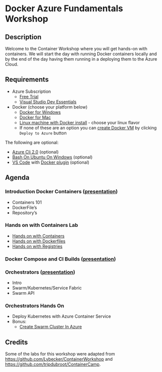 # Docker Azure Fundamentals Workshop

## Description 
Welcome to the Container Workshop where you will get hands-on with containers. We will start the day with running Docker containers locally and by the end of the day having them running in a deploying them to the Azure Cloud.

## Requirements

- Azure Subscription
   - [Free Trial](https://azure.microsoft.com/en-us/free/)
   - [Visual Studio Dev Essentials](https://azure.microsoft.com/en-us/pricing/member-offers/vs-dev-essentials/)
- Docker (choose your platform below)
   - [Docker for Windows](https://docs.docker.com/docker-for-windows/install/) 
   - [Docker for Mac](https://docs.docker.com/docker-for-mac/install/)
   - [Linux machine with Docker install](https://docs.docker.com/engine/installation/#supported-platforms) - choose your linux flavor
   - If none of these are an option you can [create Docker VM](https://github.com/Azure/azure-quickstart-templates/tree/master/docker-simple-on-ubuntu) by clicking ```Deploy to Azure``` button

The following are optional:

- [Azure Cli 2.0](https://docs.microsoft.com/en-us/cli/azure/install-azure-cli) (optional)
- [Bash On Ubuntu On Windows](https://msdn.microsoft.com/en-us/commandline/wsl/install_guide) (optional)
- [VS Code](https://code.visualstudio.com/) with [Docker plugin](https://marketplace.visualstudio.com/items?itemName=PeterJausovec.vscode-docker) (optional)

## Agenda 
### Introduction Docker Containers ([presentation](https://github.com/jsturtevant/docker-azure-fundamentals-workshop/blob/master/presentations/Introduction-to-Docker.pptx))
- Containers 101
- DockerFile’s 
- Repository’s 
   
### Hands on with Containers Lab 
- [Hands on with Containers](labs/lab1/Hands-on-with-containers.md)
- [Hands on with Dockerfiles](labs/lab1/Hands-on-with-dockerfiles.md)
- [Hands on with Registries](labs/lab1/Hands-on-with-registries.md)
    
### Docker Compose and CI Builds ([presentation](https://github.com/jsturtevant/docker-azure-fundamentals-workshop/blob/master/presentations/Compose-and-BuildProcess.pptx))

### Orchestrators ([presentation](https://github.com/jsturtevant/docker-azure-fundamentals-workshop/blob/master/presentations/Orchestrators.pptx))
- Intro 
- Swarm/Kubernetes/Service Fabric 
- Swarm API 
    
### Orchestrators Hands On 
- Deploy Kubernetes with Azure Container Service 
- Bonus: 
    - [Create Swarm Cluster In Azure](https://github.com/billpratt/docker-azure-workshop/blob/master/deploy-docker-swarm.md)

## Credits

Some of the labs for this workshop were adapted from https://github.com/Lybecker/ContainerWorkshop and https://github.com/tripdubroot/ContainerCamp.  